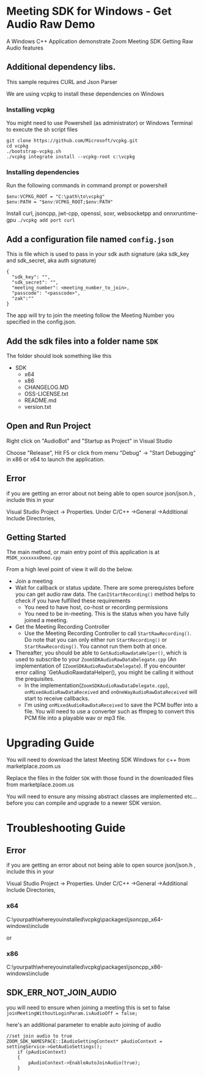 
# Meeting SDK for Windows - Get Audio Raw Demo

A Windows C++ Application demonstrate Zoom Meeting SDK Getting Raw Audio features

## Additional dependency libs.

This sample requires CURL and Json Parser

We are using vcpkg to install these dependencies on Windows

### Installing vcpkg
You might need to use Powershell (as administrator) or Windows Terminal to execute the sh script files
```
git clone https://github.com/Microsoft/vcpkg.git
cd vcpkg
./bootstrap-vcpkg.sh 
./vcpkg integrate install --vcpkg-root c:\vcpkg
```

### Installing dependencies
Run the following commands in command prompt or powershell

```
$env:VCPKG_ROOT = "C:\path\to\vcpkg"
$env:PATH = "$env:VCPKG_ROOT;$env:PATH"
```

Install curl, jsoncpp, jwt-cpp, openssl, soxr, websocketpp and onnxruntime-gpu
`./vcpkg add port curl`

## Add a configuration file named `config.json`

This is file which is used to pass in your sdk auth signature (aka sdk_key and sdk_secret, aka auth signature)

```
{
  "sdk_key": "",
  "sdk_secret": "",
  "meeting_number": <meeting_number_to_join>,
  "passcode": "<passcode>",
  "zak":""
}
```

The app will try to join the meeting follow the Meeting Number you specified in the config.json. 

## Add the sdk files into a folder name `SDK`

The folder should look something like this

- SDK
	- x64
	- x86
	- CHANGELOG.MD
	- OSS-LICENSE.txt
	- README.md
	- version.txt



## Open and Run Project

Right click on "AudioBot" and "Startup as Project" in Visual Studio


Choose "Release", Hit F5 or click from menu "Debug" -> "Start Debugging" in x86 or x64 to launch the application.


## Error

if you are getting an error about not being able to open source json/json.h , include this in your

Visual Studio Project -> Properties. Under C/C++ ->General ->Additional Include Directories,


## Getting Started

The main method, or main entry point of this application is at `MSDK_xxxxxxxDemo.cpp`

From a high level point of view it will do the below.
- Join a meeting
- Wait for callback or status update. There are some prerequistes before you can get audio raw data. The `CanIStartRecording()` method helps to check if you have fulfilled these requirements
  - You need to have host, co-host or recording permissions
  - You need to be in-meeting. This is the status when you have fully joined a meeting.
- Get the Meeting Recording Controller
  - Use the Meeting Recording Controller to call `StartRawRecording()`. Do note that you can only either run `StartRecording()` or `StartRawRecording()`. You cannot run them both at once.
- Thereafter, you should be able to `GetAudioRawdataHelper()`, which is used to subscribe to your `ZoomSDKAudioRawDataDelegate.cpp` (An implementation of `IZoomSDKAudioRawDataDelegate`). If you encounter error calling `GetAudioRawdataHelper(), you might be calling it without the prequisites. 
  - In the implementation(`ZoomSDKAudioRawDataDelegate.cpp`), `onMixedAudioRawDataReceived` and `onOneWayAudioRawDataReceived` will start to receive callbacks.
  - I'm using `onMixedAudioRawDataReceived` to save the PCM buffer into a file. You will need to use a converter such as ffmpeg to convert this PCM file into a playable wav or mp3 file.


# Upgrading Guide

You will need to download the latest Meeting SDK Windows for c++ from marketplace.zoom.us

Replace the files in the folder `SDK` with those found in the downloaded files from marketplace.zoom.us

You will need to ensure any missing abstract classes are implemented etc... before you can compile and upgrade to a newer SDK version.

# Troubleshooting Guide

## Error

if you are getting an error about not being able to open source json/json.h , include this in your

Visual Studio Project -> Properties. Under C/C++ ->General ->Additional Include Directories,

 ### x64
 C:\yourpath\whereyouinstalled\vcpkg\packages\jsoncpp_x64-windows\include
 
 or

 ### x86
 C:\yourpath\whereyouinstalled\vcpkg\packages\jsoncpp_x86-windows\include
 
 ## SDK_ERR_NOT_JOIN_AUDIO

you will need to ensure when joining a meeting this is set to false 
	`joinMeetingWithoutLoginParam.isAudioOff = false;`

here's an additional parameter to enable auto joining of audio

```
//set join audio to true
ZOOM_SDK_NAMESPACE::IAudioSettingContext* pAudioContext = settingService->GetAudioSettings();
	if (pAudioContext)
	{	
		pAudioContext->EnableAutoJoinAudio(true);
	}
```


